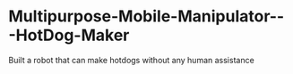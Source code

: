 # Multipurpose-Mobile-Manipulator---HotDog-Maker
Built a robot that can make hotdogs without any human assistance
